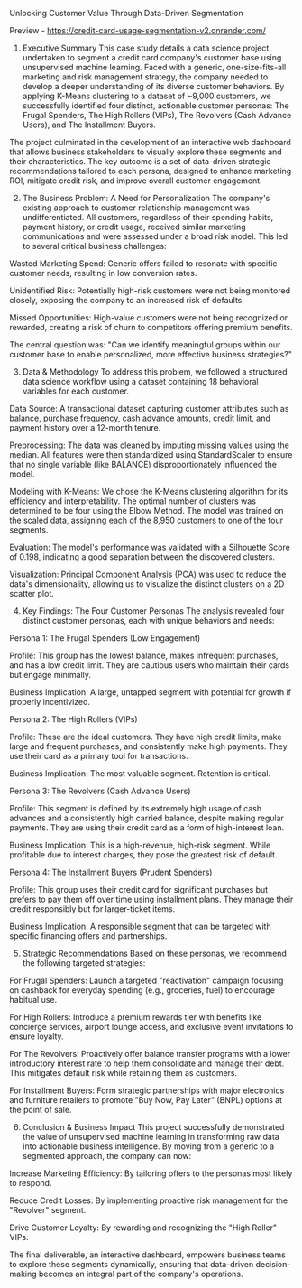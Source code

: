 Unlocking Customer Value Through Data-Driven Segmentation

Preview - https://credit-card-usage-segmentation-v2.onrender.com/


1. Executive Summary
This case study details a data science project undertaken to segment a credit card company's customer base using unsupervised machine learning. Faced with a generic, one-size-fits-all marketing and risk management strategy, the company needed to develop a deeper understanding of its diverse customer behaviors. By applying K-Means clustering to a dataset of ~9,000 customers, we successfully identified four distinct, actionable customer personas: The Frugal Spenders, The High Rollers (VIPs), The Revolvers (Cash Advance Users), and The Installment Buyers.

The project culminated in the development of an interactive web dashboard that allows business stakeholders to visually explore these segments and their characteristics. The key outcome is a set of data-driven strategic recommendations tailored to each persona, designed to enhance marketing ROI, mitigate credit risk, and improve overall customer engagement.

2. The Business Problem: A Need for Personalization
The company's existing approach to customer relationship management was undifferentiated. All customers, regardless of their spending habits, payment history, or credit usage, received similar marketing communications and were assessed under a broad risk model. This led to several critical business challenges:

Wasted Marketing Spend: Generic offers failed to resonate with specific customer needs, resulting in low conversion rates.

Unidentified Risk: Potentially high-risk customers were not being monitored closely, exposing the company to an increased risk of defaults.

Missed Opportunities: High-value customers were not being recognized or rewarded, creating a risk of churn to competitors offering premium benefits.

The central question was: "Can we identify meaningful groups within our customer base to enable personalized, more effective business strategies?"

3. Data & Methodology
To address this problem, we followed a structured data science workflow using a dataset containing 18 behavioral variables for each customer.

Data Source: A transactional dataset capturing customer attributes such as balance, purchase frequency, cash advance amounts, credit limit, and payment history over a 12-month tenure.

Preprocessing: The data was cleaned by imputing missing values using the median. All features were then standardized using StandardScaler to ensure that no single variable (like BALANCE) disproportionately influenced the model.

Modeling with K-Means: We chose the K-Means clustering algorithm for its efficiency and interpretability. The optimal number of clusters was determined to be four using the Elbow Method. The model was trained on the scaled data, assigning each of the 8,950 customers to one of the four segments.

Evaluation: The model's performance was validated with a Silhouette Score of 0.198, indicating a good separation between the discovered clusters.

Visualization: Principal Component Analysis (PCA) was used to reduce the data's dimensionality, allowing us to visualize the distinct clusters on a 2D scatter plot.

4. Key Findings: The Four Customer Personas
The analysis revealed four distinct customer personas, each with unique behaviors and needs:

Persona 1: The Frugal Spenders (Low Engagement)

Profile: This group has the lowest balance, makes infrequent purchases, and has a low credit limit. They are cautious users who maintain their cards but engage minimally.

Business Implication: A large, untapped segment with potential for growth if properly incentivized.

Persona 2: The High Rollers (VIPs)

Profile: These are the ideal customers. They have high credit limits, make large and frequent purchases, and consistently make high payments. They use their card as a primary tool for transactions.

Business Implication: The most valuable segment. Retention is critical.

Persona 3: The Revolvers (Cash Advance Users)

Profile: This segment is defined by its extremely high usage of cash advances and a consistently high carried balance, despite making regular payments. They are using their credit card as a form of high-interest loan.

Business Implication: This is a high-revenue, high-risk segment. While profitable due to interest charges, they pose the greatest risk of default.

Persona 4: The Installment Buyers (Prudent Spenders)

Profile: This group uses their credit card for significant purchases but prefers to pay them off over time using installment plans. They manage their credit responsibly but for larger-ticket items.

Business Implication: A responsible segment that can be targeted with specific financing offers and partnerships.

5. Strategic Recommendations
Based on these personas, we recommend the following targeted strategies:

For Frugal Spenders: Launch a targeted "reactivation" campaign focusing on cashback for everyday spending (e.g., groceries, fuel) to encourage habitual use.

For High Rollers: Introduce a premium rewards tier with benefits like concierge services, airport lounge access, and exclusive event invitations to ensure loyalty.

For The Revolvers: Proactively offer balance transfer programs with a lower introductory interest rate to help them consolidate and manage their debt. This mitigates default risk while retaining them as customers.

For Installment Buyers: Form strategic partnerships with major electronics and furniture retailers to promote "Buy Now, Pay Later" (BNPL) options at the point of sale.

6. Conclusion & Business Impact
This project successfully demonstrated the value of unsupervised machine learning in transforming raw data into actionable business intelligence. By moving from a generic to a segmented approach, the company can now:

Increase Marketing Efficiency: By tailoring offers to the personas most likely to respond.

Reduce Credit Losses: By implementing proactive risk management for the "Revolver" segment.

Drive Customer Loyalty: By rewarding and recognizing the "High Roller" VIPs.

The final deliverable, an interactive dashboard, empowers business teams to explore these segments dynamically, ensuring that data-driven decision-making becomes an integral part of the company's operations.
